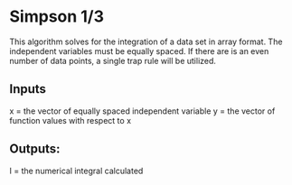 # Simpson 1/3 
This algorithm solves for the integration of a data set in array format. The independent variables must be equally spaced. If there are is an even number of data points, a single trap rule will be utilized. 
##  Inputs
  x = the vector of equally spaced independent variable
  y = the vector of function values with respect to x
## Outputs:
  I = the numerical integral calculated
